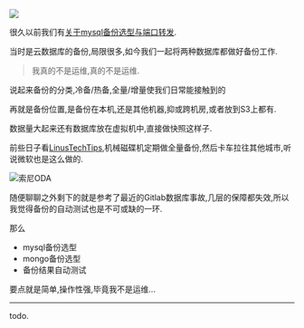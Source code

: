 ![](https://o4dyfn0ef.qnssl.com/image/2017-02-09-Backup-e1450691392717.jpg?imageView2/2/h/400) 

很久以前我们有[关于mysql备份选型与端口转发](https://www.slahser.com/2016/05/03/关于mysql备份选型与端口转发/). 

当时是云数据库的备份,局限很多,如今我们一起将两种数据库都做好备份工作. 

> 我真的不是运维,真的不是运维. 

说起来备份的分类,冷备/热备,全量/增量使我们日常能接触到的 

再就是备份位置,是备份在本机,还是其他机器,抑或跨机房,或者放到S3上都有. 

数据量大起来还有数据库放在虚拟机中,直接做快照这样子. 

前些日子看[LinusTechTips](https://www.bilibili.com/video/av8265210/),机械磁碟机定期做全量备份,然后卡车拉往其他城市,听说微软也是这么做的. 

![索尼ODA](https://o4dyfn0ef.qnssl.com/image/2017-02-21-159967437.jpg?imageView2/2/h/300) 

随便聊聊之外剩下的就是参考了最近的Gitlab数据库事故,几层的保障都失效,所以我觉得备份的自动测试也是不可或缺的一环. 

那么 

- mysql备份选型
- mongo备份选型
- 备份结果自动测试

要点就是简单,操作性强,毕竟我不是运维... 

- - - - --- 

todo. 


